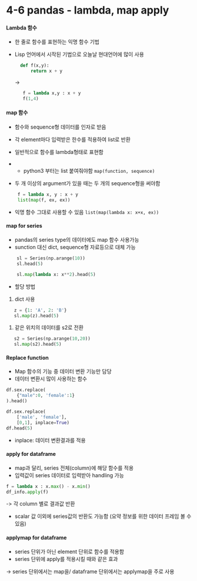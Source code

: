 # 4-6 pandas - lambda, map apply

#### Lambda 함수
- 한 줄로 함수를 표현하는 익명 함수 기법
- Lisp 언어에서 시작된 기법으로 오늘날 현대언어에 많이 사용
  
  ``` python
    def f(x,y):
        return x + y
  ```
  ->
     ```python
        f = lambda x,y : x + y
        f(1,4)
     ```

#### map 함수
- 함수와 sequence형 데이터를 인자로 받음
- 각 element마다 입력받은 한수를 적용하여 list로 반환
- 일반적으로 함수를 lambda형태로 표현함
- + python3 부터는 list 붙여줘야함
``` map(function, sequence) ```

- 두 개 이상의 argument가 있을 때는 두 개의 sequence형을 써야함
  ```python 
   f = lambda x, y : x + y
   list(map(f, ex, ex))
  ```

- 익명 함수 그대로 사용할 수 있음
  ``` list(map(lambda x: x+x, ex)) ```

#### map for series
- pandas의 series type의 데이터에도 map 함수 사용가능
- sunction 대신 dict, sequence형 자료등으로 대체 가능

``` python
    sl = Series(np.arange(10))
    sl.head(5)
```

``` python
    sl.map(lambda x: x**2).head(5)
```

- 할당 방법
1. dict 사용
``` python
   z = {1: 'A', 2: 'B'}
   sl.map(z).head(5)
```

1. 같은 위치의 데이터를 s2로 전환
```python
   s2 = Series(np.arange(10,20))
   sl.map(s2).head(5)
```

#### Replace function
- Map 함수의 기능 중 데이터 변환 기능만 담당
- 데이터 변환시 많이 사용하는 함수
``` python
df.sex.replace(
    {"male":0, 'female':1}
).head()
```
```python
df.sex.replace(
    ['male', 'female'],
    [0,1], inplace=True)
df.head(5)
```

+ inplace: 데이터 변환결과를 적용

#### apply for dataframe
- map과 달리, series 전체(column)에 해당 함수를 적용
- 입력값이 series 데이터로 입력받아 handling 가능

```python
f = lambda x : x.max() - x.min()
df_info.apply(f)
```
-> 각 column 별로 결과값 반환

- scalar 값 이외에 series값의 반환도 가능함
    (요약 정보를 위한 데이터 프레임 볼 수 있음)

#### applymap for dataframe
- series 단위가 아닌 element 단위로 함수를 적용함
- series 단위에 apply를 적용시킬 때와 같은 효과

-> series 단위에서는 map을/ dataframe 단위에서는 applymap을 주로 사용
